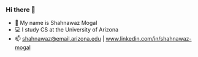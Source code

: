 ### Hi there 👋

- 👨 My name is Shahnawaz Mogal
- 💻 I study CS at the University of Arizona
- 📫 shahnawaz@email.arizona.edu | www.linkedin.com/in/shahnawaz-mogal

